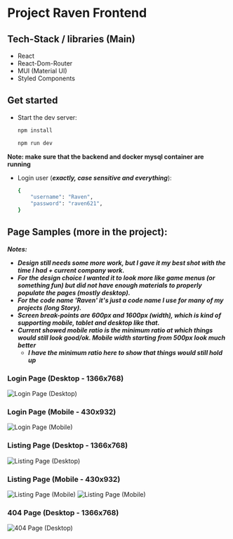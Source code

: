 # Project Raven Frontend

## Tech-Stack / libraries (Main)
- React
- React-Dom-Router
- MUI (Material UI)
- Styled Components

## Get started

- Start the dev server:

    ```bash
    npm install
    ```

    ```bash
    npm run dev
    ```

**Note: make sure that the backend and docker mysql container are running**

- Login user (***exactly, case sensitive and everything***):

    ```bash
    {
        "username": "Raven",
        "password": "raven621",
    }
    ```

## Page Samples (more in the project):

***Notes:***
- ***Design still needs some more work, but I gave it my best shot with the time I had + current company work.***
- ***For the design choice I wanted it to look more like game menus (or something fun) but did not have enough materials to properly populate the pages (mostly desktop).***
- ***For the code name 'Raven' it's just a code name I use for many of my projects (long Story).***
- ***Screen break-points are 600px and 1600px (width), which is kind of supporting mobile, tablet and desktop like that.***
- ***Current showed mobile ratio is the minimum ratio at which things would still look good/ok. Mobile width starting from 500px look much better***
    - ***I have the minimum ratio here to show that things would still hold up***

### Login Page (Desktop - 1366x768)
![Login Page (Desktop)](/public/doc_pages/login_1366x768.png "Login Page (Desktop)")

### Login Page (Mobile - 430x932)
![Login Page (Mobile)](/public/doc_pages/login_430x932.png "Login Page (Mobile)")

### Listing Page (Desktop - 1366x768)
![Listing Page (Desktop)](/public/doc_pages/listings_1366x768.png "Listing Page (Desktop)")

### Listing Page (Mobile - 430x932)
![Listing Page (Mobile)](/public/doc_pages/listings_430x932_part1.png "Listing Page (Mobile)")
![Listing Page (Mobile)](/public/doc_pages/listings_430x932_part2.png "Listing Page (Mobile)")

### 404 Page (Desktop - 1366x768)
![404 Page (Desktop)](/public/doc_pages/page_404_1366x768.png "404 Page (Desktop)")

